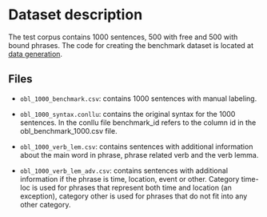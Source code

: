 
# Dataset description

The test corpus contains 1000 sentences, 500 with free and 500 with bound phrases.
The code for creating the benchmark dataset is located at [data generation](https://github.com/estnltk/estnltk-model-data/blob/main/phrase_removal/data_generation/obl/01_create%20dataset.ipynb).


## Files

* `obl_1000_benchmark.csv`: contains 1000 sentences with manual labeling.

* `obl_1000_syntax.conllu`: contains the original syntax for the 1000 sentences. In the conllu file benchmark_id refers to the column id in the obl_benchmark_1000.csv file.

* `obl_1000_verb_lem.csv`: contains sentences with additional information about the main word in phrase, phrase related verb and the verb lemma.

* `obl_1000_verb_lem_adv.csv`: contains sentences with additional information if the phrase is time, location, event or other. Category time-loc is used for phrases that represent both time and location (an exception), category other is used for phrases that do not fit into any other category.

